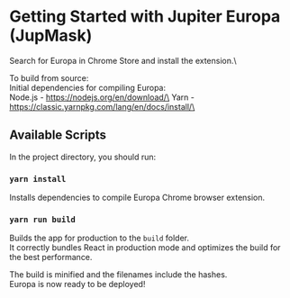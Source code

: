 # Getting Started with Jupiter Europa (JupMask)
Search for Europa in Chrome Store and install the extension.\

To build from source:\
Initial dependencies for compiling Europa:\
Node.js - https://nodejs.org/en/download/\
Yarn - https://classic.yarnpkg.com/lang/en/docs/install/\

## Available Scripts

In the project directory, you should run:

### `yarn install`

Installs dependencies to compile Europa Chrome browser extension.

### `yarn run build`

Builds the app for production to the `build` folder.\
It correctly bundles React in production mode and optimizes the build for the best performance.

The build is minified and the filenames include the hashes.\
Europa is now ready to be deployed!
